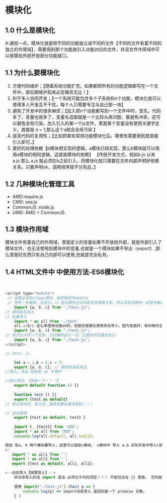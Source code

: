 # 模块化

## 1.0 什么是模块化

​	A:通俗一点，模块化就是把不同的功能独立成不同的文件【不同的文件有着不同的独立的作用域】，需要用到那个功能就引入功能对应的文件，并且文件作用域中可以按需给外部开放部分功能接口。

## 1.1 为什么要模块化

1. 方便代码维护；【随着系统功能扩充，如果都把所有的功能逻辑都写在一个文件中，那后期维护起来必定痛苦无比！】
2. 利于多人协同开发；【一个系统可能包含多个子系统和n个功能，模块化就可以使得多人开发互不干扰，每个人只需要专注与自己那一块】
3. 避免了开发中的很多麻烦；【加入把n个功能都写到一个文件中时，首先，代码多了，变量也就多了，变量名选取就是一个比较头疼问题，要避免冲突，还可以避免全局污染，加入引入的某一个js文件，里面某个变量没有使用关键字定义，直接是 a = 1,那么这个a就会全局污染 】
4. 提高代码的复用性；【比如把某些常用功能模块化后，哪里有需要用到就直接引入即可。】
5. 更好的处理依赖【b模块想实现的逻辑，a模块已经实现，那么b模块就可以借用a模块的相同逻辑，这就是模块的依赖】 【传统开发方式，假如b.js 以来 a.js 那么 a.js 就必须在b之前引入，而模块化就只需要在文件内部声明好依赖关系。只要声明ok，调用顺序就不分先后。】

## 1.2 几种模块化管理工具

-  AMD:require.js
- CMD: sea.js
- CommonJS :node.js
- UMD: AMD + CommonJS

## 1.3 模块作用域

​	模块文件有着自己的作用域，里面定义的变量如果不开放给外部，就是外部引入了模块文件，也无法使用到模块中的变量,也就是一个模块如果不导出（export）,那么里面的东西只有自己内部可以使用,也就是完全私有。

## 1.4 HTML文件中 中使用方法-ES6模块化

​	

```javascript
<script type="module">
 // 这里必须加上type属性，指定类型为module
 // 特性：先解析，后执行。=》因为模块之间可能会有依赖关系，所以涉及到模块一定是先解析，所以也就有了延迟解析。并且 默认模块中开启了 严格模式 “use strict”
    import {a, b, c} from "./test.js";
// 模块具名导入
// 批量导入
	import * as all from './test'
	all.a/b/c 这么来使用也是ok的，但是还是建议使用具名导入，因为性能好，有时候你全部导入是可以，但是未必全部都用了。
	import {a, b, c} from "./test.js";
// 多次引入同一个文件，只会解析执行一次，后面的不会重复执行
	import {a, b, c} from "./test.js";
</script>

// test. js

	let a = 1,b = 2,c = 3;
	export {a, b, c}; // 模块的具名导出
//导入、导出 起别名 as 关键字 

//默认导出 【导出一个！！！】
	export default function () {}
	
	function test () {}
	export {test as default}
// 默认导出时，导入时，接收变量名就无限制！！！

// 混合使用
    export {test as default, test2 }
    
    import t, {test2} from 'XXX';
    import * as all from 'XXX';
    console.log(all.default, all.test2);
```

```javascript
假如 有a, b 两个模块要导入，这里可以借助c模块， c模块中 导入 a,b 实际开发中导入c就好了。
c:
   import * as all1 from '';
   import * as all2 from '';
   export {test as default, all1, all2};

<--动态导入【按需导入】-->
    非动态导入的话 import 语法 必须位于代码顶层！！！ 不能包含在 {} 里面， 否则就会报错！
    
    使用 import("./test.js").then( p => {
        console.log(p) => import动态导入 返回的是一个 promise 对象。
    } )
    
    
```

